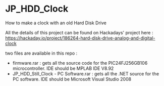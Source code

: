 # JP_HDD_Clock
How to make a clock with an old Hard Disk Drive

All the details of this project can be found on Hackadays' project here : https://hackaday.io/project/186264-hard-disk-drive-analog-and-digital-clock

two files are available in this repo :
- firmware.rar : gets all the source code for the PIC24FJ256GB106 microcontroller. IDE should be MPLAB IDE V8.92
- JP_HDD_Still_Clock - PC Software.rar : gets all the .NET source for the PC software. IDE should be Microsoft Visual Studio 2008
